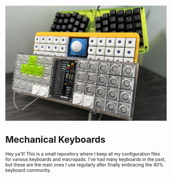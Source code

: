 ![keyboards preview](images/keyboard_preview.jpg)

# Mechanical Keyboards

Hey ya'll! This is a small repository where I keep all my configuration files for various keyboards and macropads. I've had many keyboards in the past, but these are the main ones I use regularly after finally embracing the 40% keyboard community.

